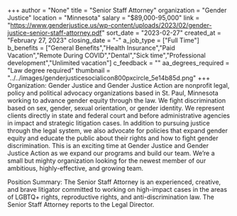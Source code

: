 +++
author = "None"
title = "Senior Staff Attorney"
organization = "Gender Justice"
location = "Minnesota"
salary = "$89,000-95,000"
link = "https://www.genderjustice.us/wp-content/uploads/2023/02/gender-justice-senior-staff-attorney.pdf"
sort_date = "2023-02-27"
created_at = "February 27, 2023"
closing_date = "-"
a_job_type = ["Full Time"]
b_benefits = ["General Benefits","Health Insurance","Paid Vacation","Remote During COVID","Dental","Sick time","Professional development","Unlimited vacation"]
c_feedback = ""
aa_degrees_required = "Law degree required"
thumbnail = "../../images/genderjusticesocialicon800pxcircle_5e14b85d.png"
+++
Organization:
Gender Justice and Gender Justice Action are nonprofit legal, policy and political advocacy organizations based in St. Paul, Minnesota working to advance gender equity through the law. We fight discrimination based on sex, gender, sexual orientation, or gender identity. We represent clients directly in state and federal court and before administrative agencies in impact and strategic litigation cases. In addition to pursuing justice through the legal system, we also advocate for policies that expand gender equity and educate the public about their rights and how to fight gender discrimination. This is an exciting time at Gender Justice and Gender Justice Action as we expand our programs and build our team. We’re a small but mighty organization looking for the newest member of our ambitious, highly-effective, and growing team.

Position Summary:
The Senior Staff Attorney is an experienced, creative, and brave litigator committed to working on high-impact cases in the areas of LGBTQ+ rights, reproductive rights, and anti-discrimination law. The Senior Staff Attorney reports to the Legal Director.